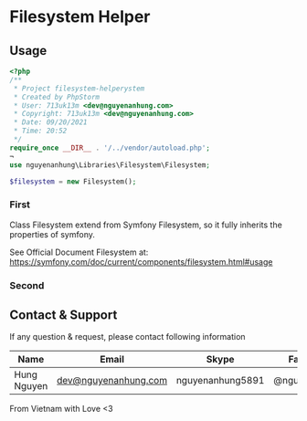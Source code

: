 # Filesystem Helper

## Usage

```php
<?php
/**
 * Project filesystem-helperystem
 * Created by PhpStorm
 * User: 713uk13m <dev@nguyenanhung.com>
 * Copyright: 713uk13m <dev@nguyenanhung.com>
 * Date: 09/20/2021
 * Time: 20:52
 */
require_once __DIR__ . '/../vendor/autoload.php';
¬
use nguyenanhung\Libraries\Filesystem\Filesystem;

$filesystem = new Filesystem();
```

### First

Class Filesystem extend from Symfony Filesystem, so it fully inherits the properties of symfony.

See Official Document Filesystem at: https://symfony.com/doc/current/components/filesystem.html#usage

### Second

## Contact & Support

If any question & request, please contact following information

| Name        | Email                | Skype            | Facebook      |
|-------------|----------------------|------------------|---------------|
| Hung Nguyen | dev@nguyenanhung.com | nguyenanhung5891 | @nguyenanhung |

From Vietnam with Love <3
